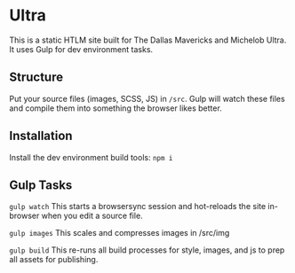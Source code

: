 # Ultra

This is a static HTLM site built for The Dallas Mavericks and Michelob Ultra.  It uses Gulp for dev environment tasks.

## Structure

Put your source files (images, SCSS, JS) in `/src`.  Gulp will watch these files and compile them into something the browser likes better.

## Installation

Install the dev environment build tools:
`npm i`

## Gulp Tasks
`gulp watch`
This starts a browsersync session and hot-reloads the site in-browser when you edit a source file.

`gulp images`
This scales and compresses images in /src/img

`gulp build`
This re-runs all build processes for style, images, and js to prep all assets for publishing.